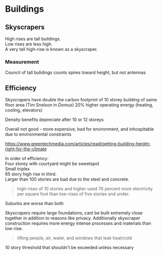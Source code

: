 




# Buildings

## Skyscrapers
High rises are tall buildings.  
Low rises are less high.  
A very tall high-rise is known as a skyscraper.  
### Measurement
Council of tall bulidings counts spires toward height, but not antennas

## Efficiency
Skyscrapers have double the carbon footprint of 10 storey building of same floor area (Tim Snelson in *Domus*)
20% higher operating energy (heating, cooling, elevators)

Density benefits depreciate after 10 or 12 storeys

Overall not good - more expensive, bad for environment, and inhospitable due to environmental constraints 

https://www.greentechmedia.com/articles/read/getting-building-height-right-for-the-climate

In order of efficiency:   
Four storey with courtyard might be sweetspot     
Small triplex   
65 story high rise in third.   
Larger than 100 stories are bad due to the steel and concrete.  

> high-rises of 10 stories and higher used 76 percent 
> more electricity per square foot than low-rises of five 
> stories and under. 

Suburbs are worse than both

Skyscrapers require large foundations, cant be built extremely close together in addition to reasons like privacy. Additionally skyscraper construction requires more energy intense processes and materials than low-rise. 

>lifting people, air, water, and windows that leak heat/cold

10 story threshold that shouldn't be exceeded unless necessary


